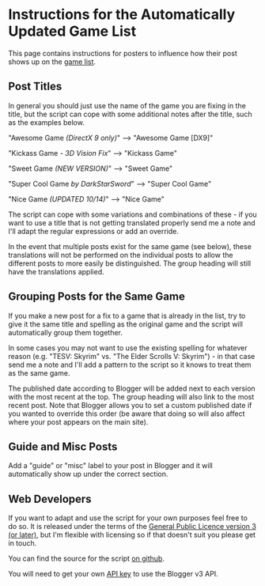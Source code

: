 Instructions for the Automatically Updated Game List
====================================================

This page contains instructions for posters to influence how their post shows
up on the [game list][1].

[1]: http://helixmod.blogspot.com/2013/10/game-list-automatically-updated.html

Post Titles
-----------
In general you should just use the name of the game you are fixing in the
title, but the script can cope with some additional notes after the title, such
as the examples below.

"Awesome Game _(DirectX 9 only)_" --> "Awesome Game [DX9]"

"Kickass Game _- 3D Vision Fix_" --> "Kickass Game"

"Sweet Game _(NEW VERSION)_" --> "Sweet Game"

"Super Cool Game _by DarkStarSword_" --> "Super Cool Game"

"Nice Game _(UPDATED 10/14)_" --> "Nice Game"

The script can cope with some variations and combinations of these - if you
want to use a title that is not getting translated properly send me a note and
I'll adapt the regular expressions or add an override.

In the event that multiple posts exist for the same game (see below), these
translations will not be performed on the individual posts to allow the
different posts to more easily be distinguished. The group heading will still
have the translations applied.

Grouping Posts for the Same Game
--------------------------------
If you make a new post for a fix to a game that is already in the list, try to
give it the same title and spelling as the original game and the script will
automatically group them together.

In some cases you may not want to use the existing spelling for whatever reason
(e.g. "TESV: Skyrim" vs. "The Elder Scrolls V: Skyrim") - in that case send me
a note and I'll add a pattern to the script so it knows to treat them as the
same game.

The published date according to Blogger will be added next to each version with
the most recent at the top. The group heading will also link to the most
recent post. Note that Blogger allows you to set a custom published date if you
wanted to override this order (be aware that doing so will also affect where
your post appears on the main site).

Guide and Misc Posts
--------------------
Add a "guide" or "misc" label to your post in Blogger and it will automatically
show up under the correct section.

Web Developers
--------------
If you want to adapt and use the script for your own purposes feel free to do
so. It is released under the terms of the [General Public Licence version
3 (or later)][2], but I'm flexible with licensing so if that doesn't suit you
please get in touch.

You can find the source for the script [on github][3].

You will need to get your own [API key][4] to use the Blogger v3 API.

[2]: https://www.gnu.org/licenses/gpl.html
[3]: https://github.com/DarkStarSword/3d-fixes/tree/master/__game_list__
[4]: https://developers.google.com/blogger/docs/3.0/using#APIKey
